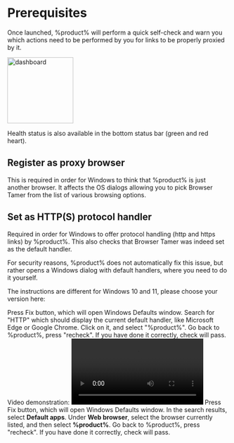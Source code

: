 # Prerequisites

Once launched, %product% will perform a quick self-check and warn you which actions need to be performed by you for links to be properly proxied by it.

<img alt="dashboard" height="150" src="dash-onered.png"/>

Health status is also available in the bottom status bar (green and red heart).

## Register as proxy browser

This is required in order for Windows to think that %product% is just another browser. It affects the OS dialogs allowing you to pick Browser Tamer from the list of various browsing options.

## Set as HTTP(S) protocol handler

Required in order for Windows to offer protocol handling (http and https links) by %product%. This also checks that Browser Tamer was indeed set as the default handler.

<warning>
For security reasons, %product% does not automatically fix this issue, but rather opens a Windows dialog with default handlers, where you need to do it yourself.
</warning>

The instructions are different for Windows 10 and 11, please choose your version here:

<tabs>
<tab title="Windows 11">
<procedure title="Steps">
<step>
Press Fix button, which will open Windows Defaults window.
</step>
<step>
Search for "HTTP" which should display the current default handler, like Microsoft Edge or Google Chrome.
</step>
<step>
Click on it, and select "%product%".
</step>
<step>
Go back to %product%, press "recheck". If you have done it correctly, check will pass.
</step>
</procedure>
Video demonstration:
<video src="default-win11.mp4" preview-src="default-win11.png"/>
</tab>
<tab title="Windows 10">
<procedure title="Steps">
<step>
Press Fix button, which will open Windows Defaults window.
</step>
<step>
In the search results, select <strong>Default apps</strong>.
</step>
<step>
Under <strong>Web browser</strong>, select the browser currently listed, and then select <strong>%product%</strong>. 
</step>
<step>
Go back to %product%, press "recheck". If you have done it correctly, check will pass.
</step>
</procedure>
</tab>
</tabs>
